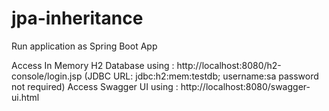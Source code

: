 # jpa-inheritance
Run application as Spring Boot App

Access In Memory H2 Database using : http://localhost:8080/h2-console/login.jsp (JDBC URL: jdbc:h2:mem:testdb; username:sa password not required)
Access Swagger UI using : http://localhost:8080/swagger-ui.html 
